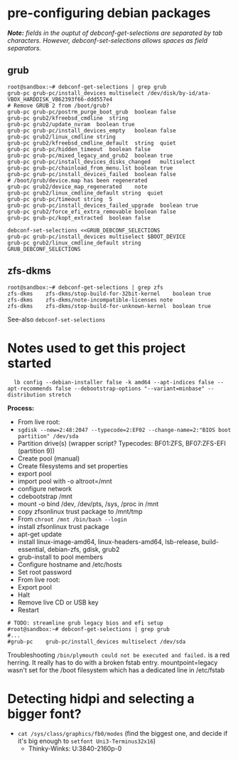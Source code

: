 # pre-configuring debian packages

***Note:*** *fields in the ouptut of debconf-get-selections are separated by tab characters.  However, debconf-set-selections allows spaces as field separators.* 

## grub
```
root@sandbox:~# debconf-get-selections | grep grub
grub-pc	grub-pc/install_devices	multiselect	/dev/disk/by-id/ata-VBOX_HARDDISK_VB62393f66-ddd557e4
# Remove GRUB 2 from /boot/grub?
grub-pc	grub-pc/postrm_purge_boot_grub	boolean	false
grub-pc	grub2/kfreebsd_cmdline	string	
grub-pc	grub2/update_nvram	boolean	true
grub-pc	grub-pc/install_devices_empty	boolean	false
grub-pc	grub2/linux_cmdline	string	
grub-pc	grub2/kfreebsd_cmdline_default	string	quiet
grub-pc	grub-pc/hidden_timeout	boolean	false
grub-pc	grub-pc/mixed_legacy_and_grub2	boolean	true
grub-pc	grub-pc/install_devices_disks_changed	multiselect	
grub-pc	grub-pc/chainload_from_menu.lst	boolean	true
grub-pc	grub-pc/install_devices_failed	boolean	false
# /boot/grub/device.map has been regenerated
grub-pc	grub2/device_map_regenerated	note	
grub-pc	grub2/linux_cmdline_default	string	quiet
grub-pc	grub-pc/timeout	string	5
grub-pc	grub-pc/install_devices_failed_upgrade	boolean	true
grub-pc	grub2/force_efi_extra_removable	boolean	false
grub-pc	grub-pc/kopt_extracted	boolean	false
```

```
debconf-set-selections <<GRUB_DEBCONF_SELECTIONS
grub-pc	grub-pc/install_devices	multiselect	$BOOT_DEVICE
grub-pc	grub2/linux_cmdline_default	string
GRUB_DEBCONF_SELECTIONS
```

## zfs-dkms
```
root@sandbox:~# debconf-get-selections | grep zfs
zfs-dkms	zfs-dkms/stop-build-for-32bit-kernel	boolean	true
zfs-dkms	zfs-dkms/note-incompatible-licenses	note	
zfs-dkms	zfs-dkms/stop-build-for-unknown-kernel	boolean	true
```

See-also `debconf-set-selections`

# Notes used to get this project started

```
  lb config --debian-installer false -k amd64 --apt-indices false --apt-recommends false --debootstrap-options "--variant=minbase" --distribution stretch
```
  
**Process:**

* From live root:
* `sgdisk --new=2:48:2047 --typecode=2:EF02 --change-name=2:"BIOS boot partition" /dev/sda`
* Partition drive(s) (wrapper script? Typecodes: BF01:ZFS, BF07:ZFS-EFI (partition 9))
* Create pool (manual)
* Create filesystems and set properties
* export pool
* import pool with -o altroot=/mnt
* configure network
* cdebootstrap /mnt
* mount -o bind /dev, /dev/pts, /sys, /proc in /mnt
* copy zfsonlinux trust package to /mnt/tmp
* From `chroot /mnt /bin/bash --login`
* install zfsonlinux trust package
* apt-get update
* install linux-image-amd64, linux-headers-amd64, lsb-release, build-essential, debian-zfs, gdisk, grub2
* grub-install to pool members
* Configure hostname and /etc/hosts
* Set root password
* From live root:
* Export pool
* Halt
* Remove live CD or USB key
* Restart

```
# TODO: streamline grub legacy bios and efi setup
#root@sandbox:~# debconf-get-selections | grep grub
#...
#grub-pc	grub-pc/install_devices	multiselect	/dev/sda
```

Troubleshooting
`/bin/plymouth could not be executed and failed.` is a red herring.  It really has to do with a broken fstab entry.
mountpoint=legacy wasn't set for the /boot filesystem which has a dedicated line in /etc/fstab

# Detecting hidpi and selecting a bigger font?
* `cat /sys/class/graphics/fb0/modes` (find the biggest one, and decide if it's big enough to `setfont Uni3-Terminus32x16`)
  * Thinky-Winks: U:3840-2160p-0
